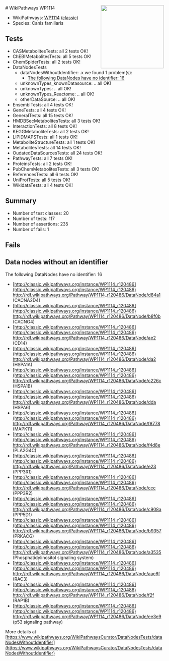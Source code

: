 <img style="float: right; width: 200px" src="https://upload.wikimedia.org/wikipedia/commons/thumb/8/83/Wplogo_with_text_500.png/640px-Wplogo_with_text_500.png" />
# WikiPathways WP1114

* WikiPathways: [WP1114](https://wikipathways.org/pathways/WP1114) ([classic](https://classic.wikipathways.org/instance/WP1114))
* Species: Canis familiaris
## Tests
* CASMetabolitesTests: all 2 tests OK!
* ChEBIMetabolitesTests: all 5 tests OK!
* ChemSpiderTests: all 2 tests OK!
* DataNodesTests
    * dataNodesWithoutIdentifier: .x we found 1 problem(s):
        * [The following DataNodes have no identifier: 16](#8792c496)
    * unknownTypes_knownDatasource: .. all OK!
    * unknownTypes: .. all OK!
    * unknownTypes_Reactome: .. all OK!
    * otherDataSource: .. all OK!
* EnsemblTests: all 4 tests OK!
* GeneTests: all 4 tests OK!
* GeneralTests: all 15 tests OK!
* HMDBSecMetabolitesTests: all 3 tests OK!
* InteractionTests: all 8 tests OK!
* KEGGMetaboliteTests: all 2 tests OK!
* LIPIDMAPSTests: all 1 tests OK!
* MetaboliteStructureTests: all 1 tests OK!
* MetabolitesTests: all 14 tests OK!
* OudatedDataSourcesTests: all 24 tests OK!
* PathwayTests: all 7 tests OK!
* ProteinsTests: all 2 tests OK!
* PubChemMetabolitesTests: all 3 tests OK!
* ReferencesTests: all 6 tests OK!
* UniProtTests: all 5 tests OK!
* WikidataTests: all 4 tests OK!


## Summary

* Number of test classes: 20
* Number of tests: 117
* Number of assertions: 235
* Number of fails: 1

## Fails

<a name="8792c496" />

## Data nodes without an identifier

The following DataNodes have no identifier: 16

* [http://classic.wikipathways.org/instance/WP1114_r120486](http://classic.wikipathways.org/instance/WP1114_r120486) http://rdf.wikipathways.org/Pathway/WP1114_r120486/DataNode/d84a1 (CACNA2D4)
* [http://classic.wikipathways.org/instance/WP1114_r120486](http://classic.wikipathways.org/instance/WP1114_r120486) http://rdf.wikipathways.org/Pathway/WP1114_r120486/DataNode/b8f0b (CACNG4)
* [http://classic.wikipathways.org/instance/WP1114_r120486](http://classic.wikipathways.org/instance/WP1114_r120486) http://rdf.wikipathways.org/Pathway/WP1114_r120486/DataNode/ae2 (CD14)
* [http://classic.wikipathways.org/instance/WP1114_r120486](http://classic.wikipathways.org/instance/WP1114_r120486) http://rdf.wikipathways.org/Pathway/WP1114_r120486/DataNode/da2 (HSPA1A)
* [http://classic.wikipathways.org/instance/WP1114_r120486](http://classic.wikipathways.org/instance/WP1114_r120486) http://rdf.wikipathways.org/Pathway/WP1114_r120486/DataNode/c226c (HSPA1B)
* [http://classic.wikipathways.org/instance/WP1114_r120486](http://classic.wikipathways.org/instance/WP1114_r120486) http://rdf.wikipathways.org/Pathway/WP1114_r120486/DataNode/dda (HSPA6)
* [http://classic.wikipathways.org/instance/WP1114_r120486](http://classic.wikipathways.org/instance/WP1114_r120486) http://rdf.wikipathways.org/Pathway/WP1114_r120486/DataNode/f8778 (MAPK11)
* [http://classic.wikipathways.org/instance/WP1114_r120486](http://classic.wikipathways.org/instance/WP1114_r120486) http://rdf.wikipathways.org/Pathway/WP1114_r120486/DataNode/f4d8e (PLA2G4C)
* [http://classic.wikipathways.org/instance/WP1114_r120486](http://classic.wikipathways.org/instance/WP1114_r120486) http://rdf.wikipathways.org/Pathway/WP1114_r120486/DataNode/e23 (PPP3R1)
* [http://classic.wikipathways.org/instance/WP1114_r120486](http://classic.wikipathways.org/instance/WP1114_r120486) http://rdf.wikipathways.org/Pathway/WP1114_r120486/DataNode/ccc (PPP3R2)
* [http://classic.wikipathways.org/instance/WP1114_r120486](http://classic.wikipathways.org/instance/WP1114_r120486) http://rdf.wikipathways.org/Pathway/WP1114_r120486/DataNode/c908a (PPP5D1)
* [http://classic.wikipathways.org/instance/WP1114_r120486](http://classic.wikipathways.org/instance/WP1114_r120486) http://rdf.wikipathways.org/Pathway/WP1114_r120486/DataNode/b9357 (PRKACG)
* [http://classic.wikipathways.org/instance/WP1114_r120486](http://classic.wikipathways.org/instance/WP1114_r120486) http://rdf.wikipathways.org/Pathway/WP1114_r120486/DataNode/a3535 (Phosphatidylinositol
signaling system)
* [http://classic.wikipathways.org/instance/WP1114_r120486](http://classic.wikipathways.org/instance/WP1114_r120486) http://rdf.wikipathways.org/Pathway/WP1114_r120486/DataNode/aac6f (RAC3)
* [http://classic.wikipathways.org/instance/WP1114_r120486](http://classic.wikipathways.org/instance/WP1114_r120486) http://rdf.wikipathways.org/Pathway/WP1114_r120486/DataNode/f2f (RAP1B)
* [http://classic.wikipathways.org/instance/WP1114_r120486](http://classic.wikipathways.org/instance/WP1114_r120486) http://rdf.wikipathways.org/Pathway/WP1114_r120486/DataNode/ee3e9 (p53 signaling pathway)


More details at [https://www.wikipathways.org/WikiPathwaysCurator/DataNodesTests/dataNodesWithoutIdentifier](https://www.wikipathways.org/WikiPathwaysCurator/DataNodesTests/dataNodesWithoutIdentifier)

